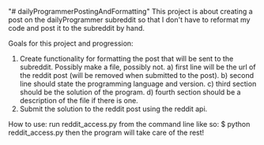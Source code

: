 "# dailyProgrammerPostingAndFormatting" 
This project is about creating a post on the dailyProgrammer subreddit
so that I don't have to reformat my code and post it to the subreddit by hand.

Goals for this project and progression:
1) Create functionality for formatting the post that will be sent to the subreddit. Possibly make a file, possibly not.
   a) first line will be the url of the reddit post (will be removed when submitted to the post).
   b) second line should state the programming language and version.
   c) third section should be the solution of the program. 
   d) fourth section should be a description of the file if there is one.
2) Submit the solution to the reddit post using the reddit api.

How to use:
	run reddit_access.py from the command line like so:
	$ python reddit_access.py
	then the program will take care of the rest!
 
